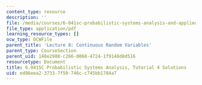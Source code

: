 ```yaml
---
content_type: resource
description: ''
file: /media/courses/6-041sc-probabilistic-systems-analysis-and-applied-probability-fall-2013/ed86eea237337f50746cc745bb1784a7_MIT6_041SCF13_tut04_sol.pdf
file_type: application/pdf
learning_resource_types: []
ocw_type: OCWFile
parent_title: 'Lecture 8: Continuous Random Variables'
parent_type: CourseSection
parent_uid: 140e2988-c266-0068-4724-1f9148d8d516
resourcetype: Document
title: 6.041SC Probabilistic Systems Analysis, Tutorial 4 Solutions
uid: ed86eea2-3733-7f50-746c-c745bb1784a7
---
```

